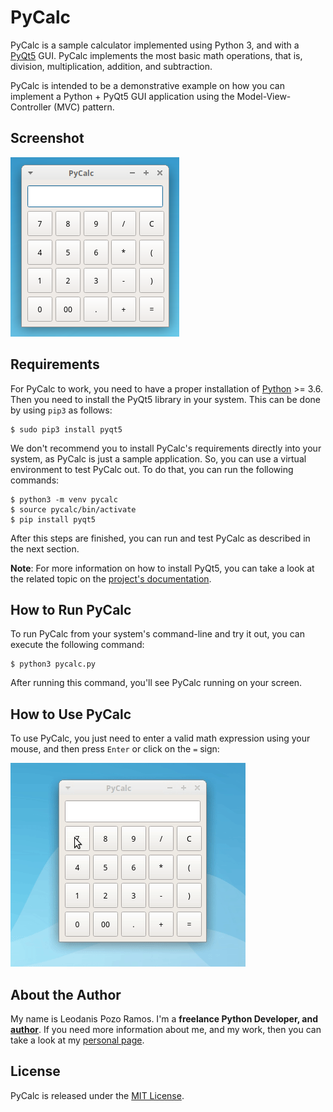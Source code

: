 # PyCalc

PyCalc is a sample calculator implemented using Python 3, and with a [PyQt5](https://www.riverbankcomputing.com/static/Docs/PyQt5/introduction.html) GUI. PyCalc implements the most basic math operations, that is, division, multiplication, addition, and subtraction.

PyCalc is intended to be a demonstrative example on how you can implement a Python + PyQt5 GUI application using the Model-View-Controller (MVC) pattern.

## Screenshot

![Screenshot](screenshot.png)

## Requirements

For PyCalc to work, you need to have a proper installation of [Python](https://www.python.org) >= 3.6. Then you need to install the PyQt5 library in your system. This can be done by using `pip3` as follows:

```console
$ sudo pip3 install pyqt5
```

We don't recommend you to install PyCalc's requirements directly into your system, as PyCalc is just a sample application. So, you can use a virtual environment to test PyCalc out. To do that, you can run the following commands:

```console
$ python3 -m venv pycalc
$ source pycalc/bin/activate
$ pip install pyqt5
```

After this steps are finished, you can run and test PyCalc as described in the next section.

**Note**: For more information on how to install PyQt5, you can take a look at the related topic on the [project's documentation](https://www.riverbankcomputing.com/static/Docs/PyQt5/installation.html).

## How to Run PyCalc

To run PyCalc from your system's command-line and try it out, you can execute the following command:

```console
$ python3 pycalc.py
```

After running this command, you'll see PyCalc running on your screen.

## How to Use PyCalc

To use PyCalc, you just need to enter a valid math expression using your mouse, and then press `Enter` or click on the `=` sign:

![Screenshot](pycalc-howto.gif)

## About the Author

My name is Leodanis Pozo Ramos. I'm a **freelance Python Developer, and [author](https://realpython.com/team/lpozoramos/)**. If you need more information about me, and my work, then you can take a look at my [personal page](https://lpozo.github.com/).

## License

PyCalc is released under the [MIT License](https://opensource.org/licenses/MIT).
